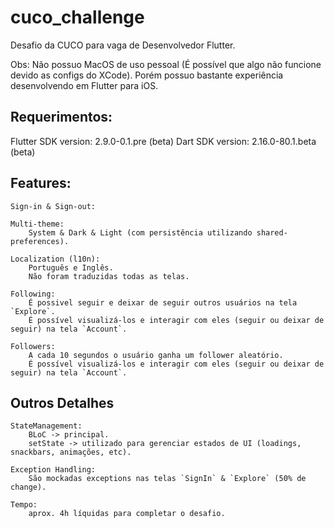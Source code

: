 # cuco_challenge

Desafio da CUCO para vaga de Desenvolvedor Flutter.

Obs: Não possuo MacOS de uso pessoal (É possível que algo não funcione devido as configs do XCode).
     Porém possuo bastante experiência desenvolvendo em Flutter para iOS.

## Requerimentos:

Flutter SDK version: 2.9.0-0.1.pre (beta)
Dart SDK version: 2.16.0-80.1.beta (beta)

## Features:
    Sign-in & Sign-out:

    Multi-theme:
        System & Dark & Light (com persistência utilizando shared-preferences).

    Localization (l10n):
        Português e Inglês.
        Não foram traduzidas todas as telas.

    Following:
        É possivel seguir e deixar de seguir outros usuários na tela `Explore`.
        É possível visualizá-los e interagir com eles (seguir ou deixar de seguir) na tela `Account`.

    Followers:
        A cada 10 segundos o usuário ganha um follower aleatório.
        É possível visualizá-los e interagir com eles (seguir ou deixar de seguir) na tela `Account`.


## Outros Detalhes
    StateManagement:
        BLoC -> principal.
        setState -> utilizado para gerenciar estados de UI (loadings, snackbars, animações, etc).

    Exception Handling:
        São mockadas exceptions nas telas `SignIn` & `Explore` (50% de change).

    Tempo:
        aprox. 4h líquidas para completar o desafio.